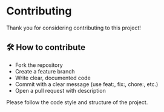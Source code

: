# Contributing

Thank you for considering contributing to this project!

## 🛠 How to contribute

- Fork the repository
- Create a feature branch
- Write clear, documented code
- Commit with a clear message (use feat:, fix:, chore:, etc.)
- Open a pull request with description

Please follow the code style and structure of the project.
